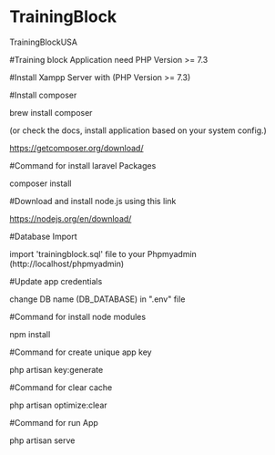 # TrainingBlock
TrainingBlockUSA

#Training block Application need PHP Version >= 7.3

#Install Xampp Server with (PHP Version >= 7.3)

#Install composer

brew install composer

(or check the docs, install application based on your system config.)

https://getcomposer.org/download/

#Command for install laravel Packages

composer install

#Download and install node.js using this link

https://nodejs.org/en/download/

#Database Import

import 'trainingblock.sql' file to your Phpmyadmin (http://localhost/phpmyadmin)

#Update app credentials

change DB name (DB_DATABASE) in ".env" file

#Command for install node modules

npm install

#Command for create unique app key

php artisan key:generate

#Command for clear cache

php artisan optimize:clear

#Command for run App

php artisan serve